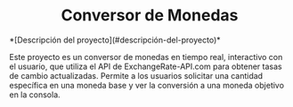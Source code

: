 <h1 align="center"> Conversor de Monedas </h1>
*[Descripción del proyecto](#descripción-del-proyecto)* 

Este proyecto es un conversor de monedas en tiempo real, interactivo con el usuario, que utiliza el API de ExchangeRate-API.com para obtener tasas de cambio actualizadas. Permite a los usuarios solicitar una cantidad específica en una moneda base y ver la conversión a una moneda objetivo en la consola.
